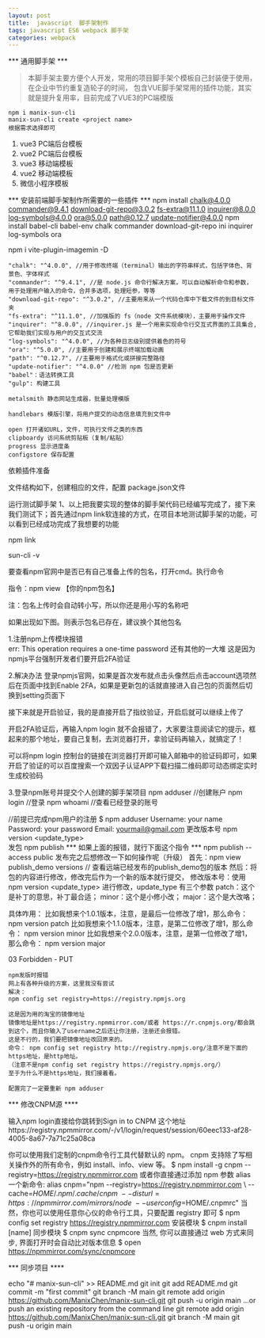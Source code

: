 ```yaml
---
layout: post
title:  javascript  脚手架制作
tags: javascript ES6 webpack 脚手架
categories: webpack
---
```

*** 通用脚手架 ***
> 本脚手架主要方便个人开发，常用的项目脚手架个模板自己封装便于使用，在企业中节约重复造轮子的时间，
包含VUE脚手架常用的插件功能，其实就是提升复用率，目前完成了VUE3的PC端模版
```
npm i manix-sun-cli
manix-sun-cli create <project name>
根据需求选择即可
```
1. vue3 PC端后台模板
2. vue2 PC端后台模板
3. vue3 移动端模板
4. vue2 移动端模板
5. 微信小程序模板


*** 安装前端脚手架制作所需要的一些插件 ***
npm install chalk@4.0.0 commander@9.4.1 download-git-repo@3.0.2 fs-extra@11.1.0 inquirer@8.0.0 log-symbols@4.0.0 ora@5.0.0 path@0.12.7 update-notifier@4.0.0
npm install babel-cli babel-env chalk commander download-git-repo ini inquirer log-symbols ora

npm i vite-plugin-imagemin -D

```
"chalk": "^4.0.0", //用于修改终端（terminal）输出的字符串样式，包括字体色、背景色、字体样式
"commander": "^9.4.1", //是 node.js 命令行解决方案，可以自动解析命令和参数，用于处理用户输入的命令，合并多选项，处理短参，等等
"download-git-repo": "^3.0.2", //主要用来从一个代码仓库中下载文件的到目标文件夹
"fs-extra": "^11.1.0", //加强版的 fs（node 文件系统模块），主要用于操作文件
"inquirer": "^8.0.0", //inquirer.js 是一个用来实现命令行交互式界面的工具集合,它帮助我们实现与用户的交互式交流
"log-symbols": "^4.0.0", //为各种日志级别提供着色的符号
"ora": "^5.0.0", //主要用于创建和展示终端加载动画
"path": "^0.12.7", //主要用于格式化或拼接完整路径
"update-notifier": "^4.0.0" //检测 npm 包是否更新
"babel"：语法转换工具
"gulp": 构建工具

metalsmith 静态网站生成器，批量处理模版

handlebars 模版引擎，将用户提交的动态信息填充到文件中

open 打开诸如URL，文件，可执行文件之类的东西
clipboardy 访问系统剪贴板（复制/粘贴）
progress 显示进度条
configstore 保存配置
```
依赖插件准备



文件结构如下，创建相应的文件，配置 package.json文件




运行测试脚手架
1、以上把我要实现的整体的脚手架代码已经编写完成了，接下来我们测试下；首先通过npm link软连接的方式，在项目本地测试脚手架的功能，可以看到已经成功完成了我想要的功能


npm link

sun-cli -v



要查看npm官网中是否已有自己准备上传的包名，打开cmd。执行命令

指令：npm view 【你的npm包名】

注：包名上传时会自动转小写，所以你还是用小写的名称吧

如果出现如下图。则表示包名已存在，建议换个其他包名



1.注册npm上传模块报错  
err: This operation requires a one-time password 还有其他的一大堆
这是因为npmjs平台强制开发者们要开启2FA验证

2.解决办法
登录npmjs官网，如果是首次发布就点击头像然后点击account选项然后在页面中找到Enable 2FA，如果是更新包的话就直接进入自己包的页面然后切换到setting页面下

接下来就是开启验证，我的是直接开启了指纹验证，开启后就可以继续上传了

开启2FA验证后，再输入npm login 就不会报错了，大家要注意阅读它的提示，框起来的那个地址，要自己复制，去浏览器打开，拿验证码再输入，就搞定了！

可以将npm login 控制台的链接在浏览器打开即可输入邮箱中的验证码即可，如果开启了验证的可以百度搜索一个双因子认证APP下载扫描二维码即可动态绑定实时生成校验码

3.登录npm账号并提交个人创建的脚手架项目
npm adduser //创建账户
npm login //登录
npm whoami //查看已经登录的账号

//前提已完成npm用户的注册
$ npm adduser
Username: your name
Password: your password
Email: yourmail@gmail.com
更改版本号
npm version <update_type>  
发包
npm publish
*** 如果上面的报错，就行下面这个指令 ***
 npm publish --access public
发布完之后想修改一下如何操作呢（升级）
首先：npm view publish_demo versions // 查看远端已经发布的publish_demo包的版本
然后：将包的内容进行修改，修改完后作为一个新的版本就行提交，
修改版本号：使用 npm version <update_type> 进行修改，update_type 有三个参数
patch：这个是补丁的意思，补丁最合适；
minor：这个是小修小改；
major：这个是大改咯；

具体咋用：
比如我想来个1.0.1版本，注意，是最后一位修改了增1，那么命令：npm version patch
比如我想来个1.1.0版本，注意，是第二位修改了增1，那么命令： npm version minor
比如我想来个2.0.0版本，注意，是第一位修改了增1，那么命令： npm version major

03 Forbidden - PUT

```
npm发版时报错
网上有各种升级的方案，这里我没有尝试
解决：
npm config set registry=https://registry.npmjs.org

这是因为用的淘宝的镜像地址
镜像地址是https://registry.npmmirror.com/或者 https://r.cnpmjs.org/都会跳到这个，而且你输入了username之后还让你注册，注册还会报错。
这是不行的，我们要把镜像地址改回原来的。
命令： npm config set registry http://registry.npmjs.org/注意不是下面的https地址，是http地址。
（注意不是npm config set registry https://registry.npmjs.org/）
至于为什么不是https地址，我们接着看。  

配置完了一定要重新 npm adduser
```





*** 修改CNPM源 ****

输入npm login直接给你跳转到Sign in to CNPM
这个地址https://registry.npmmirror.com/-/v1/login/request/session/60eec133-af28-4005-8a67-7a71c25a08ca

你可以使用我们定制的cnpm命令行工具代替默认的 npm。
cnpm 支持除了写相关操作外的所有命令，例如 install、info、view 等。
$ npm install -g cnpm --registry=https://registry.npmmirror.com
或者你直接通过添加 npm 参数 alias 一个新命令:
alias cnpm="npm --registry=https://registry.npmmirror.com \ --cache=$HOME/.npm/.cache/cnpm \ --disturl=https://npmmirror.com/mirrors/node \ --userconfig=$HOME/.cnpmrc"
当然，你也可以使用任意你心仪的命令行工具，只要配置 registry 即可
$ npm config set registry https://registry.npmmirror.com
安装模块
$ cnpm install [name]
同步模块
$ cnpm sync cnpmcore
当然, 你可以直接通过 web 方式来同步, 界面打开时会自动比对版本信息
$ open https://npmmirror.com/sync/cnpmcore







*** 同步项目 ****

echo "# manix-sun-cli" >> README.md
git init
git add README.md
git commit -m "first commit"
git branch -M main
git remote add origin https://github.com/ManixChen/manix-sun-cli.git
git push -u origin main
…or push an existing repository from the command line
git remote add origin https://github.com/ManixChen/manix-sun-cli.git
git branch -M main
git push -u origin main
